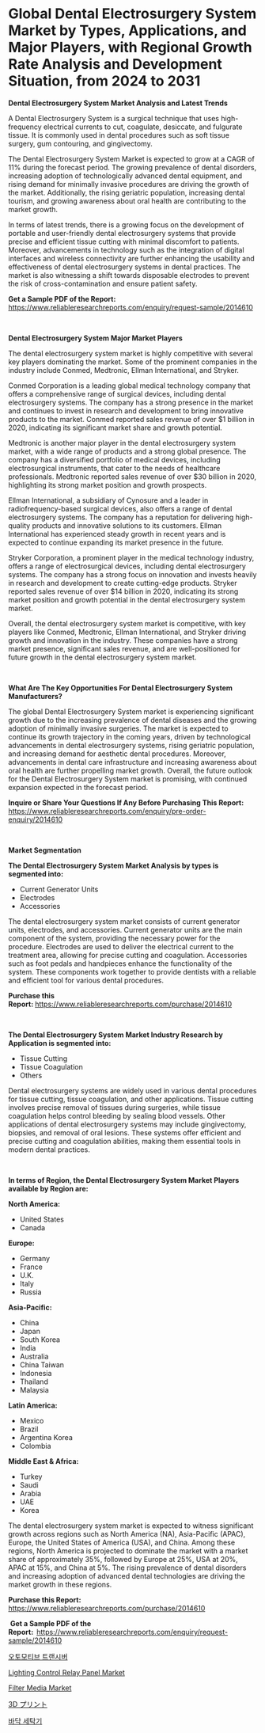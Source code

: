 <p><h1>Global Dental Electrosurgery System Market by Types, Applications, and Major Players, with Regional Growth Rate Analysis and Development Situation, from 2024 to 2031</h1></p><p><strong>Dental Electrosurgery System Market Analysis and Latest Trends</strong></p>
<p><p>A Dental Electrosurgery System is a surgical technique that uses high-frequency electrical currents to cut, coagulate, desiccate, and fulgurate tissue. It is commonly used in dental procedures such as soft tissue surgery, gum contouring, and gingivectomy.</p><p>The Dental Electrosurgery System Market is expected to grow at a CAGR of 11% during the forecast period. The growing prevalence of dental disorders, increasing adoption of technologically advanced dental equipment, and rising demand for minimally invasive procedures are driving the growth of the market. Additionally, the rising geriatric population, increasing dental tourism, and growing awareness about oral health are contributing to the market growth.</p><p>In terms of latest trends, there is a growing focus on the development of portable and user-friendly dental electrosurgery systems that provide precise and efficient tissue cutting with minimal discomfort to patients. Moreover, advancements in technology such as the integration of digital interfaces and wireless connectivity are further enhancing the usability and effectiveness of dental electrosurgery systems in dental practices. The market is also witnessing a shift towards disposable electrodes to prevent the risk of cross-contamination and ensure patient safety.</p></p>
<p><strong>Get a Sample PDF of the Report:&nbsp;</strong> <a href="https://www.reliableresearchreports.com/enquiry/request-sample/2014610">https://www.reliableresearchreports.com/enquiry/request-sample/2014610</a></p>
<p>&nbsp;</p>
<p><strong>Dental Electrosurgery System Major Market Players</strong></p>
<p><p>The dental electrosurgery system market is highly competitive with several key players dominating the market. Some of the prominent companies in the industry include Conmed, Medtronic, Ellman International, and Stryker.</p><p>Conmed Corporation is a leading global medical technology company that offers a comprehensive range of surgical devices, including dental electrosurgery systems. The company has a strong presence in the market and continues to invest in research and development to bring innovative products to the market. Conmed reported sales revenue of over $1 billion in 2020, indicating its significant market share and growth potential.</p><p>Medtronic is another major player in the dental electrosurgery system market, with a wide range of products and a strong global presence. The company has a diversified portfolio of medical devices, including electrosurgical instruments, that cater to the needs of healthcare professionals. Medtronic reported sales revenue of over $30 billion in 2020, highlighting its strong market position and growth prospects.</p><p>Ellman International, a subsidiary of Cynosure and a leader in radiofrequency-based surgical devices, also offers a range of dental electrosurgery systems. The company has a reputation for delivering high-quality products and innovative solutions to its customers. Ellman International has experienced steady growth in recent years and is expected to continue expanding its market presence in the future.</p><p>Stryker Corporation, a prominent player in the medical technology industry, offers a range of electrosurgical devices, including dental electrosurgery systems. The company has a strong focus on innovation and invests heavily in research and development to create cutting-edge products. Stryker reported sales revenue of over $14 billion in 2020, indicating its strong market position and growth potential in the dental electrosurgery system market.</p><p>Overall, the dental electrosurgery system market is competitive, with key players like Conmed, Medtronic, Ellman International, and Stryker driving growth and innovation in the industry. These companies have a strong market presence, significant sales revenue, and are well-positioned for future growth in the dental electrosurgery system market.</p></p>
<p>&nbsp;</p>
<p><strong>What Are The Key Opportunities For Dental Electrosurgery System Manufacturers?</strong></p>
<p><p>The global Dental Electrosurgery System market is experiencing significant growth due to the increasing prevalence of dental diseases and the growing adoption of minimally invasive surgeries. The market is expected to continue its growth trajectory in the coming years, driven by technological advancements in dental electrosurgery systems, rising geriatric population, and increasing demand for aesthetic dental procedures. Moreover, advancements in dental care infrastructure and increasing awareness about oral health are further propelling market growth. Overall, the future outlook for the Dental Electrosurgery System market is promising, with continued expansion expected in the forecast period.</p></p>
<p><strong>Inquire or Share Your Questions If Any Before Purchasing This Report:</strong> <a href="https://www.reliableresearchreports.com/enquiry/pre-order-enquiry/2014610">https://www.reliableresearchreports.com/enquiry/pre-order-enquiry/2014610</a></p>
<p>&nbsp;</p>
<p><strong>Market Segmentation</strong></p>
<p><strong>The Dental Electrosurgery System Market Analysis by types is segmented into:</strong></p>
<p><ul><li>Current Generator Units</li><li>Electrodes</li><li>Accessories</li></ul></p>
<p><p>The dental electrosurgery system market consists of current generator units, electrodes, and accessories. Current generator units are the main component of the system, providing the necessary power for the procedure. Electrodes are used to deliver the electrical current to the treatment area, allowing for precise cutting and coagulation. Accessories such as foot pedals and handpieces enhance the functionality of the system. These components work together to provide dentists with a reliable and efficient tool for various dental procedures.</p></p>
<p><strong>Purchase this Report:&nbsp;</strong><a href="https://www.reliableresearchreports.com/purchase/2014610">https://www.reliableresearchreports.com/purchase/2014610</a></p>
<p>&nbsp;</p>
<p><strong>The Dental Electrosurgery System Market Industry Research by Application is segmented into:</strong></p>
<p><ul><li>Tissue Cutting</li><li>Tissue Coagulation</li><li>Others</li></ul></p>
<p><p>Dental electrosurgery systems are widely used in various dental procedures for tissue cutting, tissue coagulation, and other applications. Tissue cutting involves precise removal of tissues during surgeries, while tissue coagulation helps control bleeding by sealing blood vessels. Other applications of dental electrosurgery systems may include gingivectomy, biopsies, and removal of oral lesions. These systems offer efficient and precise cutting and coagulation abilities, making them essential tools in modern dental practices.</p></p>
<p>&nbsp;</p>
<p><strong>In terms of Region, the Dental Electrosurgery System Market Players available by Region are:</strong></p>
<p>
    <p> <strong> North America: </strong>
        <ul>
            <li>United States</li>
            <li>Canada</li>
        </ul>
        </p> 
    <p> <strong> Europe: </strong>
        <ul>
            <li>Germany</li>
            <li>France</li>
            <li>U.K.</li>
            <li>Italy</li>
            <li>Russia</li>
        </ul>
        </p> 
    <p> <strong> Asia-Pacific: </strong>
        <ul>
            <li>China</li>
            <li>Japan</li>
            <li>South Korea</li>
            <li>India</li>
            <li>Australia</li>
            <li>China Taiwan</li>
            <li>Indonesia</li>
            <li>Thailand</li>
            <li>Malaysia</li>
        </ul>
        </p> 
    <p> <strong> Latin America: </strong>
        <ul>
            <li>Mexico</li>
            <li>Brazil</li>
            <li>Argentina Korea</li>
            <li>Colombia</li>
        </ul>
        </p> 
    <p> <strong> Middle East & Africa: </strong>
        <ul>
            <li>Turkey</li>
            <li>Saudi</li>
            <li>Arabia</li>
            <li>UAE</li>
            <li>Korea</li>
        </ul>
    </p>
    </p>
<p><p>The dental electrosurgery system market is expected to witness significant growth across regions such as North America (NA), Asia-Pacific (APAC), Europe, the United States of America (USA), and China. Among these regions, North America is projected to dominate the market with a market share of approximately 35%, followed by Europe at 25%, USA at 20%, APAC at 15%, and China at 5%. The rising prevalence of dental disorders and increasing adoption of advanced dental technologies are driving the market growth in these regions.</p></p>
<p><strong>Purchase this Report: </strong><a href="https://www.reliableresearchreports.com/purchase/2014610">https://www.reliableresearchreports.com/purchase/2014610</a></p>
<p>&nbsp;<strong>Get a Sample PDF of the Report:&nbsp;&nbsp;</strong><a href="https://www.reliableresearchreports.com/enquiry/request-sample/2014610">https://www.reliableresearchreports.com/enquiry/request-sample/2014610</a></p>
<p><strong></strong></p>
<p><p><a href="https://medium.com/@mafoqypwlkfg6/%EC%9E%90%EB%8F%99%EC%B0%A8-%EC%A0%84%EC%86%A1%EA%B8%B0-%EC%8B%9C%EC%9E%A5-%EC%A1%B0%EC%82%AC-%EB%B3%B4%EA%B3%A0%EC%84%9C-%EA%B7%B8-%EC%97%AD%EC%82%AC-%EB%B0%8F-2024%EB%85%84%EB%B6%80%ED%84%B0-2031%EB%85%84%EA%B9%8C%EC%A7%80%EC%9D%98-%EC%98%88%EC%B8%A1-bf687b671636">오토모티브 트랜시버</a></p><p><a href="https://chivalrous-flock-a86.notion.site/Lighting-Control-Relay-Panel-Market-Provides-a-Comprehensive-Analysis-Including-a-Macro-Overview-of--75c71cf51b7d450ca0bd2187dba78b9c">Lighting Control Relay Panel Market</a></p><p><a href="https://view.publitas.com/reportprime-1/filter-media-market-research-report-provides-critical-insights-that-can-help-shape-business-development-and-investment-strategies/">Filter Media Market</a></p><p><a href="https://medium.com/@tyreekgoodwin/3d%E3%83%97%E3%83%AA%E3%83%B3%E3%83%88%E5%B8%82%E5%A0%B4%E8%AA%BF%E6%9F%BB%E3%83%AC%E3%83%9D%E3%83%BC%E3%83%88-%E3%81%9D%E3%81%AE%E6%AD%B4%E5%8F%B2%E3%81%A82031%E5%B9%B4%E3%81%8B%E3%82%892031%E5%B9%B4%E3%81%BE%E3%81%A7%E3%81%AE%E4%BA%88%E6%B8%AC-86b6465b4fb3">3D プリント</a></p><p><a href="https://medium.com/@mamdouh_alnadi/%EB%B0%94%EB%8B%A5-%EC%84%B8%EC%B2%99%EA%B8%B0-%EC%8B%9C%EC%9E%A5-2031%EB%85%84%EA%B9%8C%EC%A7%80%EC%9D%98-%ED%8A%B8%EB%A0%8C%EB%93%9C-%EC%98%88%EC%B8%A1-%EB%B0%8F-%EA%B2%BD%EC%9F%81-%EB%B6%84%EC%84%9D-a355d0cc12f3">바닥 세탁기</a></p></p>